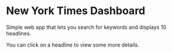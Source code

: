 # New York Times Dashboard

Simple web app that lets you search for keywords and displays 10 headlines.

You can click on a headline to view some more details.
